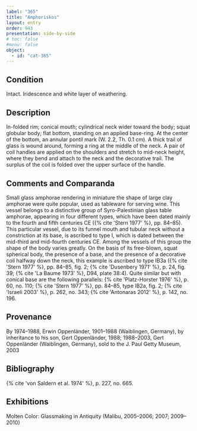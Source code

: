 ```yaml
---
label: "365"
title: "Amphoriskos"
layout: entry
order: 943
presentation: side-by-side
# toc: false
#menu: false 
object:
  - id: "cat-365"
---
```


## Condition

Intact. Iridescence and white layer of weathering.

## Description

In-folded rim; conical mouth; cylindrical neck wider toward the body; squat globular body; flat bottom, standing on an applied base-ring. At the center of the bottom, an annular pontil mark (W. 2.2, Th. 0.1 cm). A thick trail of glass is wound around, forming a ring at the middle of the neck. A pair of coil handles are applied on the shoulders and stretch to mid-neck height, where they bend and attach to the neck and the decorative trail. The surplus of the coil is folded over the upper surface of the handle.

## Comments and Comparanda

Small glass amphorae rendering in miniature the shape of large clay amphorae were quite popular, used as tableware for serving wine. This vessel belongs to a distinctive group of Syro-Palestinian glass table amphorae, appearing in four different types, which have been dated mainly to the fourth and fifth centuries CE ({% cite 'Stern 1977' %}, pp. 84–85). This particular vessel, due to its funnel mouth and tubular neck without a constriction at its base, is ascribed to type I, which is dated between the mid-third and mid-fourth centuries CE. Among the vessels of this group the shape of the body varies greatly. On the basis of its free-blown, squat spherical body, the presence of a base, and the presence of a decorative coil halfway down the neck, this example is ascribed to type IB3a ({% cite 'Stern 1977' %}, pp. 84–85, fig. 2; {% cite 'Dusenbery 1971' %}, p. 24, fig. 39; {% cite 'La Baume 1973' %}, D94, plate 38:4). Quite similar but with conical base are the following parallels: {% cite 'Platz-Horster 1976' %}, p. 60, no. 110; {% cite 'Stern 1977' %}, pp. 84–85, type IB2a, fig. 2; {% cite 'Israeli 2003' %}, p. 262, no. 343; {% cite 'Antonaras 2012' %}, p. 142, no. 196.

## Provenance

By 1974–1988, Erwin Oppenländer, 1901–1988 (Waiblingen, Germany), by inheritance to his son, Gert Oppenländer, 1988; 1988–2003, Gert Oppenländer (Waiblingen, Germany), sold to the J. Paul Getty Museum, 2003

## Bibliography

{% cite 'von Saldern et al. 1974' %}, p. 227, no. 665.

## Exhibitions

Molten Color: Glassmaking in Antiquity (Malibu, 2005–2006; 2007; 2009–2010)